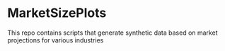 # MarketSizePlots
This repo contains scripts that generate synthetic data based on market projections for various industries
